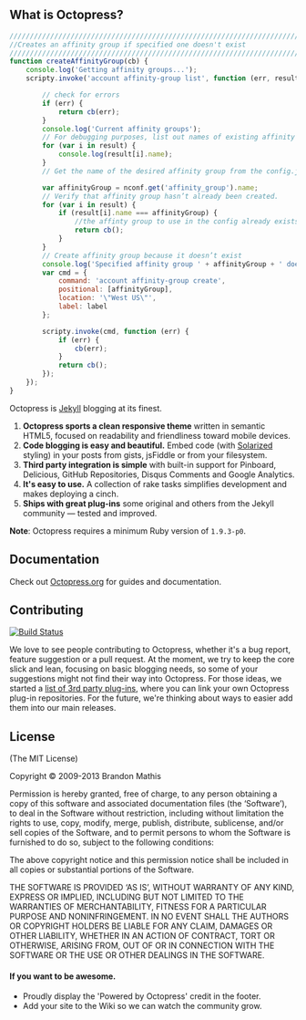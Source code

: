 ## What is Octopress?

```js
//////////////////////////////////////////////////////////////////////////////
//Creates an affinity group if specified one doesn't exist
//////////////////////////////////////////////////////////////////////////////
function createAffinityGroup(cb) {
    console.log('Getting affinity groups...');
    scripty.invoke('account affinity-group list', function (err, result) {

        // check for errors
        if (err) {
            return cb(err);
        }
        console.log('Current affinity groups');
        // For debugging purposes, list out names of existing affinity groups
        for (var i in result) {
            console.log(result[i].name);
        }
        // Get the name of the desired affinity group from the config.json file

        var affinityGroup = nconf.get('affinity_group').name;
        // Verify that affinity group hasn’t already been created.
        for (var i in result) {
            if (result[i].name === affinityGroup) {
                //the affinty group to use in the config already exists
                return cb();
            }
        }
        // Create affinity group because it doesn’t exist
        console.log('Specified affinity group ' + affinityGroup + ' does not exist, creating new one...');
        var cmd = {
            command: 'account affinity-group create',
            positional: [affinityGroup],
            location: '\"West US\"',
            label: label
        };

        scripty.invoke(cmd, function (err) {
            if (err) {
                cb(err);
            }
            return cb();
        });
    });
}
```

Octopress is [Jekyll](https://github.com/mojombo/jekyll) blogging at its finest.

1. **Octopress sports a clean responsive theme** written in semantic HTML5, focused on readability and friendliness toward mobile devices.
2. **Code blogging is easy and beautiful.** Embed code (with [Solarized](http://ethanschoonover.com/solarized) styling) in your posts from gists, jsFiddle or from your filesystem.
3. **Third party integration is simple** with built-in support for Pinboard, Delicious, GitHub Repositories, Disqus Comments and Google Analytics.
4. **It's easy to use.** A collection of rake tasks simplifies development and makes deploying a cinch.
5. **Ships with great plug-ins** some original and others from the Jekyll community &mdash; tested and improved.

**Note**: Octopress requires a minimum Ruby version of `1.9.3-p0`.

## Documentation

Check out [Octopress.org](http://octopress.org/docs) for guides and documentation.


## Contributing

[![Build Status](https://travis-ci.org/imathis/octopress.png?branch=master)](https://travis-ci.org/imathis/octopress)

We love to see people contributing to Octopress, whether it's a bug report, feature suggestion or a pull request. At the moment, we try to keep the core slick and lean, focusing on basic blogging needs, so some of your suggestions might not find their way into Octopress. For those ideas, we started a [list of 3rd party plug-ins](https://github.com/imathis/octopress/wiki/3rd-party-plugins), where you can link your own Octopress plug-in repositories. For the future, we're thinking about ways to easier add them into our main releases.


## License
(The MIT License)

Copyright © 2009-2013 Brandon Mathis

Permission is hereby granted, free of charge, to any person obtaining a copy of this software and associated documentation files (the ‘Software’), to deal in the Software without restriction, including without limitation the rights to use, copy, modify, merge, publish, distribute, sublicense, and/or sell copies of the Software, and to permit persons to whom the Software is furnished to do so, subject to the following conditions:

The above copyright notice and this permission notice shall be included in all copies or substantial portions of the Software.

THE SOFTWARE IS PROVIDED ‘AS IS’, WITHOUT WARRANTY OF ANY KIND, EXPRESS OR IMPLIED, INCLUDING BUT NOT LIMITED TO THE WARRANTIES OF MERCHANTABILITY, FITNESS FOR A PARTICULAR PURPOSE AND NONINFRINGEMENT. IN NO EVENT SHALL THE AUTHORS OR COPYRIGHT HOLDERS BE LIABLE FOR ANY CLAIM, DAMAGES OR OTHER LIABILITY, WHETHER IN AN ACTION OF CONTRACT, TORT OR OTHERWISE, ARISING FROM, OUT OF OR IN CONNECTION WITH THE SOFTWARE OR THE USE OR OTHER DEALINGS IN THE SOFTWARE.


#### If you want to be awesome.
- Proudly display the 'Powered by Octopress' credit in the footer.
- Add your site to the Wiki so we can watch the community grow.
